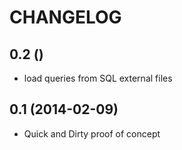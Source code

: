 CHANGELOG
=========


0.2 ()
-----------------------

*  load queries from SQL external files


0.1 (2014-02-09) 
-----------------------

* Quick and Dirty proof of concept


